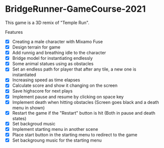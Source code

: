# BridgeRunner-GameCourse-2021

This game is a 3D remix of "Temple Run".

Features

- [x] Creating a male character with Mixamo Fuse
- [x] Design terrain for game
- [x] Add runnig and breathing idle to the character
- [x] Bridge model for instantiating endlessly
- [x] Some animal statues using as obstacles
- [x] Set an endless path for player that after any tile, a new one is instantiated
- [x] Increasing speed as time elapses
- [x] Calculate score and show it changing on the screen
- [x] Save highscore for next plays
- [x] Implement pause and resume by clicking on space key
- [x] Implement death when hitting obstacles (Screen goes black and a death menu in shown)
- [x] Restart the game if the "Restart" button is hit (Both in pause and death states)
- [x] Set backgroud music
- [x] Implement starting menu in another scene
- [x] Place start button in the starting menu to redirect to the game
- [x] Set backgroung music for the starting menu
